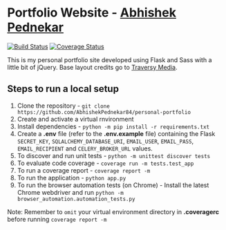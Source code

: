 # Portfolio Website - [Abhishek Pednekar](https://AbhishekPednekar.com)

[![Build Status](https://travis-ci.org/AbhishekPednekar84/personal-portfolio.svg?branch=master)](https://travis-ci.org/AbhishekPednekar84/personal-portfolio) [![Coverage Status](https://coveralls.io/repos/github/AbhishekPednekar84/personal-portfolio/badge.svg?branch=master)](https://coveralls.io/github/AbhishekPednekar84/personal-portfolio?branch=master)

This is my personal portfolio site developed using Flask and Sass with a little bit of jQuery. Base layout credits go to [Traversy Media](https://TraversyMedia.com).

## Steps to run a local setup

1. Clone the repository - `git clone https://github.com/AbhishekPednekar84/personal-portfolio`
2. Create and activate a virtual rnvironment
3. Install dependencies - `python -m pip install -r requirements.txt`
4. Create a **.env** file (refer to the **.env.example** file) containing the Flask `SECRET_KEY`, `SQLALCHEMY_DATABASE_URI`, `EMAIL_USER`, `EMAIL_PASS`, `EMAIL_RECIPIENT` and `CELERY_BROKER_URL` values.
5. To discover and run unit tests - `python -m unittest discover tests`
6. To evaluate code coverage - `coverage run -m tests.test_app`
7. To run a coverage report - `coverage report -m`
8. To run the application - `python app.py`
9. To run the browser automation tests (on Chrome) - Install the latest Chrome webdriver and run `python -m browser_automation.automation_tests.py`

Note: Remember to `omit` your virtual environment directory in **.coveragerc** before running `coverage report -m`
